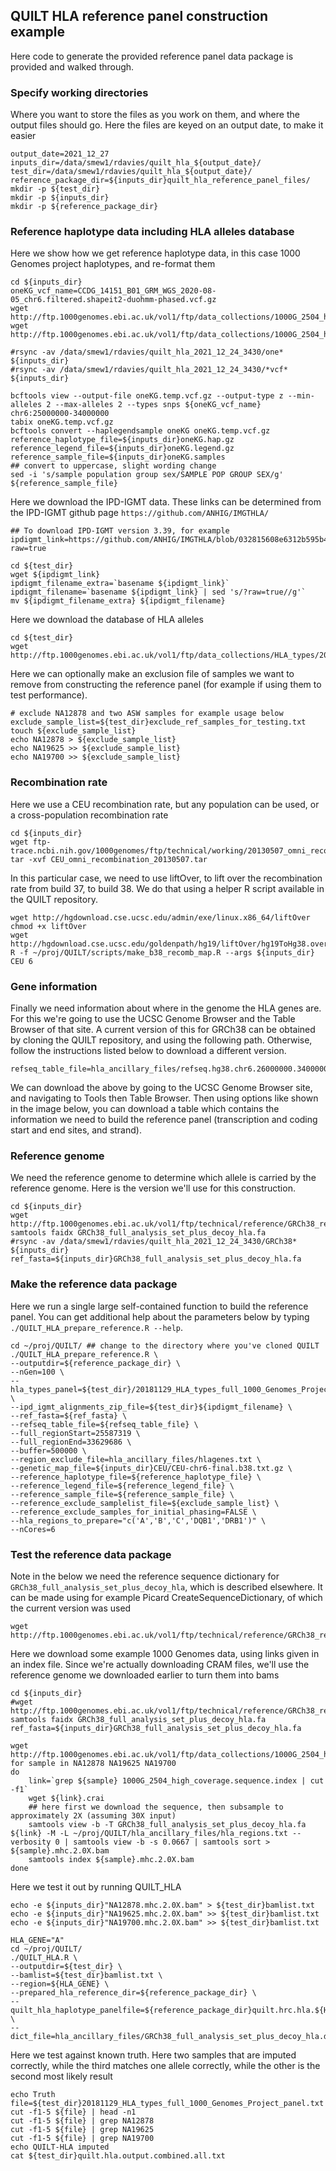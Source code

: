 ## QUILT HLA reference panel construction example

Here code to generate the provided reference panel data package is provided and walked through.

### Specify working directories

Where you want to store the files as you work on them, and where the output files should go. Here the files are keyed on an output date, to make it easier

```
output_date=2021_12_27
inputs_dir=/data/smew1/rdavies/quilt_hla_${output_date}/
test_dir=/data/smew1/rdavies/quilt_hla_${output_date}/
reference_package_dir=${inputs_dir}quilt_hla_reference_panel_files/
mkdir -p ${test_dir}
mkdir -p ${inputs_dir}
mkdir -p ${reference_package_dir}
```

### Reference haplotype data including HLA alleles database

Here we show how we get reference haplotype data, in this case 1000 Genomes project haplotypes, and re-format them
```
cd ${inputs_dir}
oneKG_vcf_name=CCDG_14151_B01_GRM_WGS_2020-08-05_chr6.filtered.shapeit2-duohmm-phased.vcf.gz
wget http://ftp.1000genomes.ebi.ac.uk/vol1/ftp/data_collections/1000G_2504_high_coverage/working/20201028_3202_phased/${oneKG_vcf_name}
wget http://ftp.1000genomes.ebi.ac.uk/vol1/ftp/data_collections/1000G_2504_high_coverage/working/20201028_3202_phased/${oneKG_vcf_name}.tbi

#rsync -av /data/smew1/rdavies/quilt_hla_2021_12_24_3430/one* ${inputs_dir}
#rsync -av /data/smew1/rdavies/quilt_hla_2021_12_24_3430/*vcf* ${inputs_dir}

bcftools view --output-file oneKG.temp.vcf.gz --output-type z --min-alleles 2 --max-alleles 2 --types snps ${oneKG_vcf_name} chr6:25000000-34000000
tabix oneKG.temp.vcf.gz
bcftools convert --haplegendsample oneKG oneKG.temp.vcf.gz
reference_haplotype_file=${inputs_dir}oneKG.hap.gz
reference_legend_file=${inputs_dir}oneKG.legend.gz
reference_sample_file=${inputs_dir}oneKG.samples
## convert to uppercase, slight wording change
sed -i 's/sample population group sex/SAMPLE POP GROUP SEX/g' ${reference_sample_file}
```

Here we download the IPD-IGMT data. These links can be determined from the IPD-IGMT github page `https://github.com/ANHIG/IMGTHLA/`
```
## To download IPD-IGMT version 3.39, for example
ipdigmt_link=https://github.com/ANHIG/IMGTHLA/blob/032815608e6312b595b4aaf9904d5b4c189dd6dc/Alignments_Rel_3390.zip?raw=true

cd ${test_dir}
wget ${ipdigmt_link}
ipdigmt_filename_extra=`basename ${ipdigmt_link}`
ipdigmt_filename=`basename ${ipdigmt_link} | sed 's/?raw=true//g'`
mv ${ipdigmt_filename_extra} ${ipdigmt_filename}
```

Here we download the database of HLA alleles
```
cd ${test_dir}
wget http://ftp.1000genomes.ebi.ac.uk/vol1/ftp/data_collections/HLA_types/20181129_HLA_types_full_1000_Genomes_Project_panel.txt
```

Here we can optionally make an exclusion file of samples we want to remove from constructing the reference panel (for example if using them to test performance). 
```
# exclude NA12878 and two ASW samples for example usage below
exclude_sample_list=${test_dir}exclude_ref_samples_for_testing.txt
touch ${exclude_sample_list}
echo NA12878 > ${exclude_sample_list}
echo NA19625 >> ${exclude_sample_list}
echo NA19700 >> ${exclude_sample_list}
```


### Recombination rate

Here we use a CEU recombination rate, but any population can be used, or a cross-population recombination rate

```
cd ${inputs_dir}
wget ftp-trace.ncbi.nih.gov/1000genomes/ftp/technical/working/20130507_omni_recombination_rates/CEU_omni_recombination_20130507.tar
tar -xvf CEU_omni_recombination_20130507.tar
```

In this particular case, we need to use liftOver, to lift over the recombination rate from build 37, to build 38. We do that using a helper R script available in the QUILT repository.

```
wget http://hgdownload.cse.ucsc.edu/admin/exe/linux.x86_64/liftOver
chmod +x liftOver
wget http://hgdownload.cse.ucsc.edu/goldenpath/hg19/liftOver/hg19ToHg38.over.chain.gz
R -f ~/proj/QUILT/scripts/make_b38_recomb_map.R --args ${inputs_dir} CEU 6

```

### Gene information

Finally we need information about where in the genome the HLA genes are. For this we're going to use the UCSC Genome Browser and the Table Browser of that site. A current version of this for GRCh38 can be obtained by cloning the QUILT repository, and using the following path. Otherwise, follow the instructions listed below to download a different version.

```
refseq_table_file=hla_ancillary_files/refseq.hg38.chr6.26000000.34000000.txt.gz
```


We can download the above by going to the UCSC Genome Browser site, and navigating to Tools then Table Browser. Then using options like shown in the image below, you can download a table which contains the information we need to build the reference panel (transcription and coding start and end sites, and strand).


### Reference genome

We need the reference genome to determine which allele is carried by the reference genome. Here is the version we'll use for this construction.

```
cd ${inputs_dir}
wget http://ftp.1000genomes.ebi.ac.uk/vol1/ftp/technical/reference/GRCh38_reference_genome/GRCh38_full_analysis_set_plus_decoy_hla.fa
samtools faidx GRCh38_full_analysis_set_plus_decoy_hla.fa
#rsync -av /data/smew1/rdavies/quilt_hla_2021_12_24_3430/GRCh38* ${inputs_dir}
ref_fasta=${inputs_dir}GRCh38_full_analysis_set_plus_decoy_hla.fa
```


### Make the reference data package

Here we run a single large self-contained function to build the reference panel. You can get additional help about the parameters below by typing `./QUILT_HLA_prepare_reference.R --help`.


```
cd ~/proj/QUILT/ ## change to the directory where you've cloned QUILT
./QUILT_HLA_prepare_reference.R \
--outputdir=${reference_package_dir} \
--nGen=100 \
--hla_types_panel=${test_dir}/20181129_HLA_types_full_1000_Genomes_Project_panel.txt \
--ipd_igmt_alignments_zip_file=${test_dir}${ipdigmt_filename} \
--ref_fasta=${ref_fasta} \
--refseq_table_file=${refseq_table_file} \
--full_regionStart=25587319 \
--full_regionEnd=33629686 \
--buffer=500000 \
--region_exclude_file=hla_ancillary_files/hlagenes.txt \
--genetic_map_file=${inputs_dir}CEU/CEU-chr6-final.b38.txt.gz \
--reference_haplotype_file=${reference_haplotype_file} \
--reference_legend_file=${reference_legend_file} \
--reference_sample_file=${reference_sample_file} \
--reference_exclude_samplelist_file=${exclude_sample_list} \
--reference_exclude_samples_for_initial_phasing=FALSE \
--hla_regions_to_prepare="c('A','B','C','DQB1','DRB1')" \
--nCores=6

```


### Test the reference data package

Note in the below we need the reference sequence dictionary for `GRCh38_full_analysis_set_plus_decoy_hla`, which is described elsewhere. It can be made using for example Picard CreateSequenceDictionary, of which the current version was used
```
wget http://ftp.1000genomes.ebi.ac.uk/vol1/ftp/technical/reference/GRCh38_reference_genome/GRCh38_full_analysis_set_plus_decoy_hla.dict
```

Here we download some example 1000 Genomes data, using links given in an index file. Since we're actually downloading CRAM files, we'll use the reference genome we downloaded earlier to turn them into bams
```
cd ${inputs_dir}
#wget http://ftp.1000genomes.ebi.ac.uk/vol1/ftp/technical/reference/GRCh38_reference_genome/GRCh38_full_analysis_set_plus_decoy_hla.fa
samtools faidx GRCh38_full_analysis_set_plus_decoy_hla.fa
ref_fasta=${inputs_dir}GRCh38_full_analysis_set_plus_decoy_hla.fa

wget http://ftp.1000genomes.ebi.ac.uk/vol1/ftp/data_collections/1000G_2504_high_coverage/1000G_2504_high_coverage.sequence.index
for sample in NA12878 NA19625 NA19700
do
    link=`grep ${sample} 1000G_2504_high_coverage.sequence.index | cut -f1`
    wget ${link}.crai
    ## here first we download the sequence, then subsample to approximately 2X (assuming 30X input)
    samtools view -b -T GRCh38_full_analysis_set_plus_decoy_hla.fa ${link} -M -L ~/proj/QUILT/hla_ancillary_files/hla_regions.txt --verbosity 0 | samtools view -b -s 0.0667 | samtools sort > ${sample}.mhc.2.0X.bam
    samtools index ${sample}.mhc.2.0X.bam
done

```


Here we test it out by running QUILT_HLA
```
echo -e ${inputs_dir}"NA12878.mhc.2.0X.bam" > ${test_dir}bamlist.txt
echo -e ${inputs_dir}"NA19625.mhc.2.0X.bam" >> ${test_dir}bamlist.txt
echo -e ${inputs_dir}"NA19700.mhc.2.0X.bam" >> ${test_dir}bamlist.txt

HLA_GENE="A"
cd ~/proj/QUILT/
./QUILT_HLA.R \
--outputdir=${test_dir} \
--bamlist=${test_dir}bamlist.txt \
--region=${HLA_GENE} \
--prepared_hla_reference_dir=${reference_package_dir} \
--quilt_hla_haplotype_panelfile=${reference_package_dir}quilt.hrc.hla.${HLA_GENE}.haplotypes.RData \
--dict_file=hla_ancillary_files/GRCh38_full_analysis_set_plus_decoy_hla.dict
```

Here we test against known truth. Here two samples that are imputed correctly, while the third matches one allele correctly, while the other is the second most likely result
```
echo Truth
file=${test_dir}20181129_HLA_types_full_1000_Genomes_Project_panel.txt
cut -f1-5 ${file} | head -n1
cut -f1-5 ${file} | grep NA12878
cut -f1-5 ${file} | grep NA19625
cut -f1-5 ${file} | grep NA19700
echo QUILT-HLA imputed
cat ${test_dir}quilt.hla.output.combined.all.txt
```



